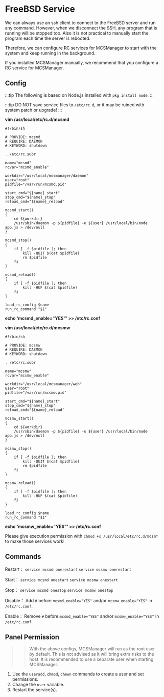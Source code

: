 # FreeBSD Service

We can always use an ssh client to connect to the FreeBSD server and run any command. However, when we disconnect the SSH, any program that is running will be stopped too. Also it is not practical to manually start the program each time the server is rebooted.

Therefore, we can configure RC services for MCSManager to start with the system and keep running in the background.

If you installed MCSManager manually, we recommend that you configure a RC service for MCSManager.

## Config

:::tip
The following is based on Node.js installed with `pkg install node`.
:::

:::tip
DO NOT save service files to `/etc/rc.d`, or it may be ruined with system patch or upgrade! 
:::

**vim /usr/local/etc/rc.d/mcsmd**

```
#!/bin/sh

# PROVIDE: mcsmd
# REQUIRE: DAEMON
# KEYWORD: shutdown

. /etc/rc.subr

name="mcsmd"
rcvar="mcsmd_enable"

workdir="/usr/local/mcsmanager/daemon"
user="root"
pidfile="/var/run/mcsmd.pid"

start_cmd="${name}_start"
stop_cmd="${name}_stop"
reload_cmd="${name}_reload"

mcsmd_start()
{
    cd ${workdir}
    /usr/sbin/daemon -p ${pidfile} -u ${user} /usr/local/bin/node app.js > /dev/null
}

mcsmd_stop()
{
    if [ -f $pidfile ]; then
        kill -QUIT $(cat $pidfile)
        rm $pidfile
    fi
}

mcsmd_reload()
{
    if [ -f $pidfile ]; then
        kill -HUP $(cat $pidfile)
    fi
}

load_rc_config $name
run_rc_command "$1"
```

**echo 'mcsmd_enable="YES"' >> /etc/rc.conf**

**vim /usr/local/etc/rc.d/mcsmw**

```
#!/bin/sh

# PROVIDE: mcsmw
# REQUIRE: DAEMON
# KEYWORD: shutdown

. /etc/rc.subr

name="mcsmw"
rcvar="mcsmw_enable"

workdir="/usr/local/mcsmanager/web"
user="root"
pidfile="/var/run/mcsmw.pid"

start_cmd="${name}_start"
stop_cmd="${name}_stop"
reload_cmd="${name}_reload"

mcsmw_start()
{
    cd ${workdir}
    /usr/sbin/daemon -p ${pidfile} -u ${user} /usr/local/bin/node app.js > /dev/null
}

mcsmw_stop()
{
    if [ -f $pidfile ]; then
        kill -QUIT $(cat $pidfile)
        rm $pidfile
    fi
}

mcsmw_reload()
{
    if [ -f $pidfile ]; then
        kill -HUP $(cat $pidfile)
    fi
}

load_rc_config $name
run_rc_command "$1"
```

**echo 'mcsmw_enable="YES"' >> /etc/rc.conf**

Please give execution permission with `chmod +x /usr/local/etc/rc.d/mcsm*` to make those services work!


## Commands

Restart：
`service mcsmd onerestart`
`service mcsmw onerestart`

Start：
`service mcsmd onestart`
`service mcsmw onestart`

Stop：
`service mcsmd onestop`
`service mcsmw onestop`

Disable：
Add `#` before `mcsmd_enable="YES"` and/or `mcsmw_enable="YES"` in `/etc/rc.conf`.

Enable：
Remove `#` before `mcsmd_enable="YES"` and/or `mcsmw_enable="YES"` in `/etc/rc.conf`.

## Panel Permission

> > With the above configs, MCSManager will run as the root user by default. This is not advised as it will bring extra risks to the host. It is recommended to use a separate user when starting MCSManager.

1. Use the `useradd`, `chmod`, `chown` commands to create a user and set permissions.
2. Change the `user` variable.
3. Restart the service(s).
